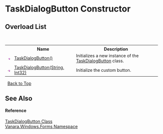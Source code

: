 # TaskDialogButton Constructor 
 


## Overload List
&nbsp;<table><tr><th></th><th>Name</th><th>Description</th></tr><tr><td>![Public method](media/pubmethod.gif "Public method")</td><td><a href="6d1ca3d7-49e5-1bd5-fd06-f35464679b3c">TaskDialogButton()</a></td><td>
Initializes a new instance of the <a href="1d014f22-9536-9860-ea85-fa2cafd31448">TaskDialogButton</a> class.</td></tr><tr><td>![Public method](media/pubmethod.gif "Public method")</td><td><a href="d87881e1-ad37-a230-b6a7-dfbd3feeee4a">TaskDialogButton(String, Int32)</a></td><td>
Initialize the custom button.</td></tr></table>&nbsp;
<a href="#taskdialogbutton-constructor">Back to Top</a>

## See Also


#### Reference
<a href="1d014f22-9536-9860-ea85-fa2cafd31448">TaskDialogButton Class</a><br /><a href="c580cf52-4028-70db-28d0-f9b1abc03861">Vanara.Windows.Forms Namespace</a><br />